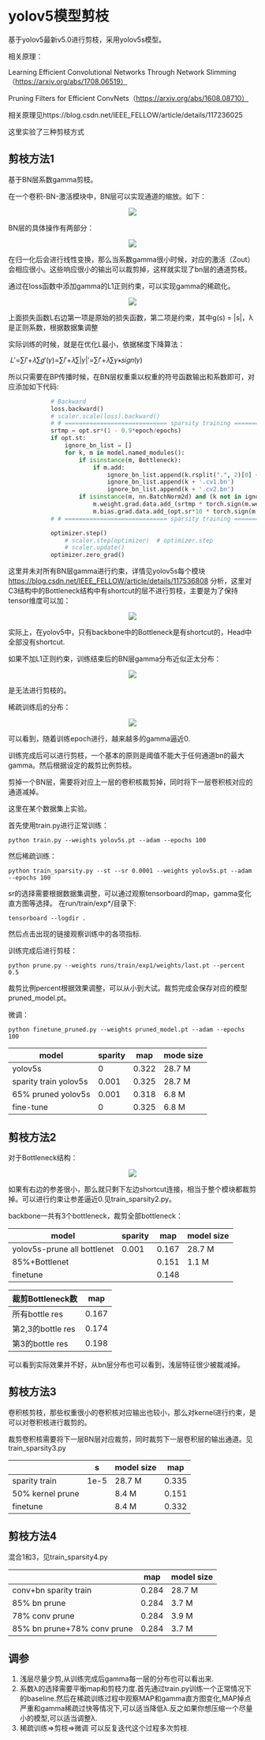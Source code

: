 
# yolov5模型剪枝



基于yolov5最新v5.0进行剪枝，采用yolov5s模型。

相关原理：

Learning Efficient Convolutional Networks Through Network Slimming（https://arxiv.org/abs/1708.06519）

Pruning Filters for Efficient ConvNets（https://arxiv.org/abs/1608.08710）

相关原理见https://blog.csdn.net/IEEE_FELLOW/article/details/117236025

这里实验了三种剪枝方式

## 剪枝方法1

基于BN层系数gamma剪枝。

在一个卷积-BN-激活模块中，BN层可以实现通道的缩放。如下：

<p align="center">
<img src="img/Screenshot from 2021-05-25 00-26-23.png">
</p>

BN层的具体操作有两部分：

<p align="center">
<img src="img/Screenshot from 2021-05-25 00-28-15.png">
</p>

在归一化后会进行线性变换，那么当系数gamma很小时候，对应的激活（Zout）会相应很小。这些响应很小的输出可以裁剪掉，这样就实现了bn层的通道剪枝。

通过在loss函数中添加gamma的L1正则约束，可以实现gamma的稀疏化。

<p align="center">
<img src="img/Screenshot from 2021-05-25 00-28-52.png">
</p>



上面损失函数L右边第一项是原始的损失函数，第二项是约束，其中g(s) = |s|，λ是正则系数，根据数据集调整

实际训练的时候，就是在优化L最小，依据梯度下降算法：

​														𝐿′=∑𝑙′+𝜆∑𝑔′(𝛾)=∑𝑙′+𝜆∑|𝛾|′=∑𝑙′+𝜆∑𝛾∗𝑠𝑖𝑔𝑛(𝛾)

所以只需要在BP传播时候，在BN层权重乘以权重的符号函数输出和系数即可，对应添加如下代码:

```python
            # Backward
            loss.backward()
            # scaler.scale(loss).backward()
            # # ============================= sparsity training ========================== #
            srtmp = opt.sr*(1 - 0.9*epoch/epochs)
            if opt.st:
                ignore_bn_list = []
                for k, m in model.named_modules():
                    if isinstance(m, Bottleneck):
                        if m.add:
                            ignore_bn_list.append(k.rsplit(".", 2)[0] + ".cv1.bn")
                            ignore_bn_list.append(k + '.cv1.bn')
                            ignore_bn_list.append(k + '.cv2.bn')
                    if isinstance(m, nn.BatchNorm2d) and (k not in ignore_bn_list):
                        m.weight.grad.data.add_(srtmp * torch.sign(m.weight.data))  # L1
                        m.bias.grad.data.add_(opt.sr*10 * torch.sign(m.bias.data))  # L1
            # # ============================= sparsity training ========================== #

            optimizer.step()
                # scaler.step(optimizer)  # optimizer.step
                # scaler.update()
            optimizer.zero_grad()
```

这里并未对所有BN层gamma进行约束，详情见yolov5s每个模块 https://blog.csdn.net/IEEE_FELLOW/article/details/117536808
分析，这里对C3结构中的Bottleneck结构中有shortcut的层不进行剪枝，主要是为了保持tensor维度可以加：

<p align="center">
<img src="img/Screenshot from 2021-05-27 22-20-33.png">
</p>

实际上，在yolov5中，只有backbone中的Bottleneck是有shortcut的，Head中全部没有shortcut.

如果不加L1正则约束，训练结束后的BN层gamma分布近似正太分布：

<p align="center">
<img src="img/Screenshot from 2021-05-23 20-19-08.png">
</p>

是无法进行剪枝的。

稀疏训练后的分布：

<p align="center">
<img src="img/Screenshot from 2021-05-23 20-19-30.png">
</p>

可以看到，随着训练epoch进行，越来越多的gamma逼近0.

训练完成后可以进行剪枝，一个基本的原则是阈值不能大于任何通道bn的最大gamma。然后根据设定的裁剪比例剪枝。

剪掉一个BN层，需要将对应上一层的卷积核裁剪掉，同时将下一层卷积核对应的通道减掉。

这里在某个数据集上实验。

首先使用train.py进行正常训练：

```
python train.py --weights yolov5s.pt --adam --epochs 100
```

然后稀疏训练：

```
python train_sparsity.py --st --sr 0.0001 --weights yolov5s.pt --adam --epochs 100
```

sr的选择需要根据数据集调整，可以通过观察tensorboard的map，gamma变化直方图等选择。
在run/train/exp*/目录下:
```
tensorboard --logdir .
```
然后点击出现的链接观察训练中的各项指标.

训练完成后进行剪枝：

```
python prune.py --weights runs/train/exp1/weights/last.pt --percent 0.5
```

裁剪比例percent根据效果调整，可以从小到大试。裁剪完成会保存对应的模型pruned_model.pt。

微调：

```
python finetune_pruned.py --weights pruned_model.pt --adam --epochs 100
```



| model                 | sparity | map   | mode size |
| --------------------- | ------- | ----- | --------- |
| yolov5s               | 0       | 0.322 | 28.7 M    |
| sparity train yolov5s | 0.001   | 0.325 | 28.7 M    |
| 65% pruned yolov5s    | 0.001   | 0.318 | 6.8 M     |
| fine-tune             | 0       | 0.325 | 6.8 M     |

## 剪枝方法2

对于Bottleneck结构：

<p align="center">
<img src="img/Screenshot from 2021-06-05 00-06-27.png">
</p>

如果有右边的参差很小，那么就只剩下左边shortcut连接，相当于整个模块都裁剪掉。可以进行约束让参差逼近0.见train_sparsity2.py。

backbone一共有3个bottleneck，裁剪全部bottleneck：

| model                       | sparity | map   | model size |
| --------------------------- | ------- | ----- | ---------- |
| yolov5s-prune all bottlenet | 0.001   | 0.167 | 28.7 M     |
| 85%+Bottlenet               |         | 0.151 | 1.1 M      |
| finetune                    |         | 0.148 |            |

| 裁剪Bottleneck数  | map   |
| ----------------- | ----- |
| 所有bottle res    | 0.167 |
| 第2,3的bottle res | 0.174 |
| 第3的bottle res   | 0.198 |

可以看到实际效果并不好，从bn层分布也可以看到，浅层特征很少被裁减掉。

## 剪枝方法3

卷积核剪枝，那些权重很小的卷积核对应输出也较小，那么对kernel进行约束，是可以对卷积核进行裁剪的。

裁剪卷积核需要将下一层BN层对应裁剪，同时裁剪下一层卷积层的输出通道。见train_sparsity3.py

|                  | s    | model size | map   |
| ---------------- | ---- | ---------- | ----- |
| sparity train    | 1e-5 | 28.7 M     | 0.335 |
| 50% kernel prune |      | 8.4 M      | 0.151 |
| finetune         |      | 8.4 M      | 0.332 |

## 剪枝方法4

混合1和3，见train_sparsity4.py

|                             | map   | model size |
| --------------------------- | ----- | ---------- |
| conv+bn sparity train       | 0.284 | 28.7 M     |
| 85% bn prune                | 0.284 | 3.7 M      |
| 78% conv prune              | 0.284 | 3.9 M      |
| 85% bn prune+78% conv prune | 0.284 | 3.7 M      |

## 调参
1. 浅层尽量少剪,从训练完成后gamma每一层的分布也可以看出来.
2. 系数λ的选择需要平衡map和剪枝力度.首先通过train.py训练一个正常情况下的baseline.然后在稀疏训练过程中观察MAP和gamma直方图变化,MAP掉点严重和gamma稀疏过快等情况下,可以适当降低λ.反之如果你想压缩一个尽量小的模型,可以适当调整λ.
3. 稀疏训练=>剪枝=>微调 可以反复迭代这个过程多次剪枝.
